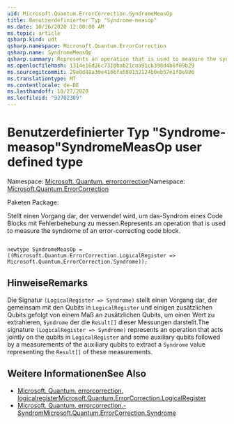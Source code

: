 ```yaml
---
uid: Microsoft.Quantum.ErrorCorrection.SyndromeMeasOp
title: Benutzerdefinierter Typ "Syndrome-measop"
ms.date: 10/26/2020 12:00:00 AM
ms.topic: article
qsharp.kind: udt
qsharp.namespace: Microsoft.Quantum.ErrorCorrection
qsharp.name: SyndromeMeasOp
qsharp.summary: Represents an operation that is used to measure the syndrome of an error-correcting code block.
ms.openlocfilehash: 1314e16d26c7310bab21caa91cb398d4b6f09b29
ms.sourcegitcommit: 29e0d88a30e4166fa580132124b0eb57e1f0e986
ms.translationtype: MT
ms.contentlocale: de-DE
ms.lasthandoff: 10/27/2020
ms.locfileid: "92702389"
---
```

# <a name="syndromemeasop-user-defined-type"></a><span data-ttu-id="26f33-102">Benutzerdefinierter Typ "Syndrome-measop"</span><span class="sxs-lookup"><span data-stu-id="26f33-102">SyndromeMeasOp user defined type</span></span>

<span data-ttu-id="26f33-103">Namespace: [Microsoft. Quantum. errorcorrection](xref:Microsoft.Quantum.ErrorCorrection)</span><span class="sxs-lookup"><span data-stu-id="26f33-103">Namespace: [Microsoft.Quantum.ErrorCorrection](xref:Microsoft.Quantum.ErrorCorrection)</span></span>

<span data-ttu-id="26f33-104">Paketen [](https://nuget.org/packages/)</span><span class="sxs-lookup"><span data-stu-id="26f33-104">Package: [](https://nuget.org/packages/)</span></span>


<span data-ttu-id="26f33-105">Stellt einen Vorgang dar, der verwendet wird, um das-Syndrom eines Code Blocks mit Fehlerbehebung zu messen.</span><span class="sxs-lookup"><span data-stu-id="26f33-105">Represents an operation that is used to measure the syndrome of an error-correcting code block.</span></span>

```qsharp

newtype SyndromeMeasOp = ((Microsoft.Quantum.ErrorCorrection.LogicalRegister => Microsoft.Quantum.ErrorCorrection.Syndrome));
```



## <a name="remarks"></a><span data-ttu-id="26f33-106">Hinweise</span><span class="sxs-lookup"><span data-stu-id="26f33-106">Remarks</span></span>

<span data-ttu-id="26f33-107">Die Signatur `(LogicalRegister => Syndrome)` stellt einen Vorgang dar, der gemeinsam mit den Qubits in `LogicalRegister` und einigen zusätzlichen Qubits gefolgt von einem Maß an zusätzlichen Qubits, um einen Wert zu extrahieren, `Syndrome` der die `Result[]` dieser Messungen darstellt.</span><span class="sxs-lookup"><span data-stu-id="26f33-107">The signature `(LogicalRegister => Syndrome)` represents an operation that acts jointly on the qubits in `LogicalRegister` and some auxiliary qubits followed by a measurements of the auxiliary qubits to extract a `Syndrome` value representing the `Result[]` of these measurements.</span></span>

## <a name="see-also"></a><span data-ttu-id="26f33-108">Weitere Informationen</span><span class="sxs-lookup"><span data-stu-id="26f33-108">See Also</span></span>

- [<span data-ttu-id="26f33-109">Microsoft. Quantum. errorcorrection. logicalregister</span><span class="sxs-lookup"><span data-stu-id="26f33-109">Microsoft.Quantum.ErrorCorrection.LogicalRegister</span></span>](xref:Microsoft.Quantum.ErrorCorrection.LogicalRegister)
- [<span data-ttu-id="26f33-110">Microsoft. Quantum. errorcorrection.-Syndrom</span><span class="sxs-lookup"><span data-stu-id="26f33-110">Microsoft.Quantum.ErrorCorrection.Syndrome</span></span>](xref:Microsoft.Quantum.ErrorCorrection.Syndrome)